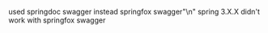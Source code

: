 used springdoc swagger instead springfox swagger"\n"
spring 3.X.X didn't work with springfox swagger
